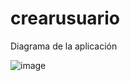 # crearusuario

Diagrama de la aplicación

![image](https://github.com/rriosver/crearusuario/assets/75814549/1d7d3fed-bbf2-4dba-960c-aa0211f79909)


